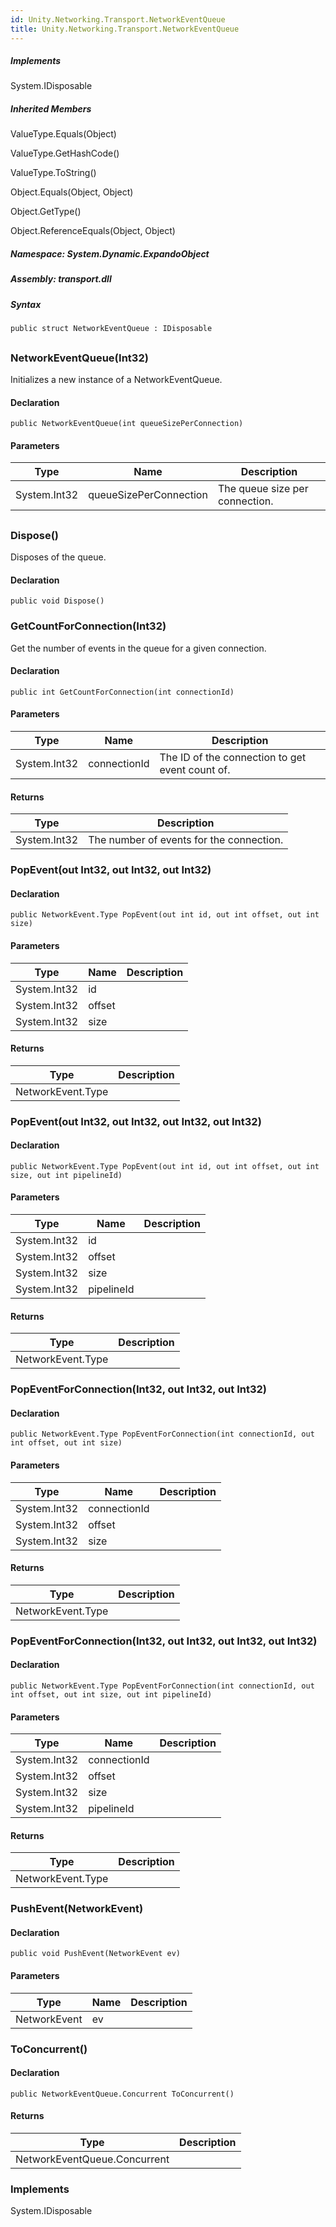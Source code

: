 ```yaml
---  
id: Unity.Networking.Transport.NetworkEventQueue  
title: Unity.Networking.Transport.NetworkEventQueue  
---
```


<div class="markdown level0 summary">

</div>

<div class="markdown level0 conceptual">

</div>

<div classs="implements">

##### Implements

<div>

System.IDisposable

</div>

</div>

<div class="inheritedMembers">

##### Inherited Members

<div>

ValueType.Equals(Object)

</div>

<div>

ValueType.GetHashCode()

</div>

<div>

ValueType.ToString()

</div>

<div>

Object.Equals(Object, Object)

</div>

<div>

Object.GetType()

</div>

<div>

Object.ReferenceEquals(Object, Object)

</div>

</div>

##### **Namespace**: System.Dynamic.ExpandoObject

##### **Assembly**: transport.dll

##### Syntax

``` lang-csharp
public struct NetworkEventQueue : IDisposable
```

## 

### NetworkEventQueue(Int32)

<div class="markdown level1 summary">

Initializes a new instance of a NetworkEventQueue.

</div>

<div class="markdown level1 conceptual">

</div>

#### Declaration

``` lang-csharp
public NetworkEventQueue(int queueSizePerConnection)
```

#### Parameters

| Type         | Name                   | Description                    |
|--------------|------------------------|--------------------------------|
| System.Int32 | queueSizePerConnection | The queue size per connection. |

## 

### Dispose()

<div class="markdown level1 summary">

Disposes of the queue.

</div>

<div class="markdown level1 conceptual">

</div>

#### Declaration

``` lang-csharp
public void Dispose()
```

### GetCountForConnection(Int32)

<div class="markdown level1 summary">

Get the number of events in the queue for a given connection.

</div>

<div class="markdown level1 conceptual">

</div>

#### Declaration

``` lang-csharp
public int GetCountForConnection(int connectionId)
```

#### Parameters

| Type         | Name         | Description                                     |
|--------------|--------------|-------------------------------------------------|
| System.Int32 | connectionId | The ID of the connection to get event count of. |

#### Returns

| Type         | Description                              |
|--------------|------------------------------------------|
| System.Int32 | The number of events for the connection. |

### PopEvent(out Int32, out Int32, out Int32)

<div class="markdown level1 summary">

</div>

<div class="markdown level1 conceptual">

</div>

#### Declaration

``` lang-csharp
public NetworkEvent.Type PopEvent(out int id, out int offset, out int size)
```

#### Parameters

| Type         | Name   | Description |
|--------------|--------|-------------|
| System.Int32 | id     |             |
| System.Int32 | offset |             |
| System.Int32 | size   |             |

#### Returns

| Type              | Description |
|-------------------|-------------|
| NetworkEvent.Type |             |

### PopEvent(out Int32, out Int32, out Int32, out Int32)

<div class="markdown level1 summary">

</div>

<div class="markdown level1 conceptual">

</div>

#### Declaration

``` lang-csharp
public NetworkEvent.Type PopEvent(out int id, out int offset, out int size, out int pipelineId)
```

#### Parameters

| Type         | Name       | Description |
|--------------|------------|-------------|
| System.Int32 | id         |             |
| System.Int32 | offset     |             |
| System.Int32 | size       |             |
| System.Int32 | pipelineId |             |

#### Returns

| Type              | Description |
|-------------------|-------------|
| NetworkEvent.Type |             |

### PopEventForConnection(Int32, out Int32, out Int32)

<div class="markdown level1 summary">

</div>

<div class="markdown level1 conceptual">

</div>

#### Declaration

``` lang-csharp
public NetworkEvent.Type PopEventForConnection(int connectionId, out int offset, out int size)
```

#### Parameters

| Type         | Name         | Description |
|--------------|--------------|-------------|
| System.Int32 | connectionId |             |
| System.Int32 | offset       |             |
| System.Int32 | size         |             |

#### Returns

| Type              | Description |
|-------------------|-------------|
| NetworkEvent.Type |             |

### PopEventForConnection(Int32, out Int32, out Int32, out Int32)

<div class="markdown level1 summary">

</div>

<div class="markdown level1 conceptual">

</div>

#### Declaration

``` lang-csharp
public NetworkEvent.Type PopEventForConnection(int connectionId, out int offset, out int size, out int pipelineId)
```

#### Parameters

| Type         | Name         | Description |
|--------------|--------------|-------------|
| System.Int32 | connectionId |             |
| System.Int32 | offset       |             |
| System.Int32 | size         |             |
| System.Int32 | pipelineId   |             |

#### Returns

| Type              | Description |
|-------------------|-------------|
| NetworkEvent.Type |             |

### PushEvent(NetworkEvent)

<div class="markdown level1 summary">

</div>

<div class="markdown level1 conceptual">

</div>

#### Declaration

``` lang-csharp
public void PushEvent(NetworkEvent ev)
```

#### Parameters

| Type         | Name | Description |
|--------------|------|-------------|
| NetworkEvent | ev   |             |

### ToConcurrent()

<div class="markdown level1 summary">

</div>

<div class="markdown level1 conceptual">

</div>

#### Declaration

``` lang-csharp
public NetworkEventQueue.Concurrent ToConcurrent()
```

#### Returns

| Type                         | Description |
|------------------------------|-------------|
| NetworkEventQueue.Concurrent |             |

### Implements

<div>

System.IDisposable

</div>
